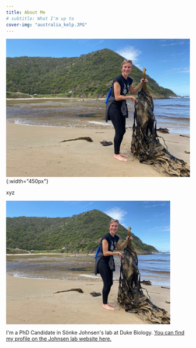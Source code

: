 ```yaml
---
title: About Me
# subtitle: What I'm up to
cover-img: "australia_kelp.JPG"
---
```


![me](australia_kelp.JPG){:width="450px"}

xyz

<img align="center" width="450" src="/australia_kelp.JPG">

I'm a PhD Candidate in Sönke Johnsen's lab at Duke Biology. [You can find my profile on the Johnsen lab website here.](https://opticsoflife.org/people/julia.html)
